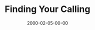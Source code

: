---
layout: message
category: message
series: "Loving Mondays"
title: "Finding Your Calling "
date: 2000-02-05-00-00
message_id: 390
---